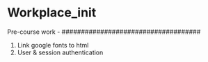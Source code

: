 # Workplace_init
Pre-course work -
####################################
1. Link google fonts to html
2. User & session authentication